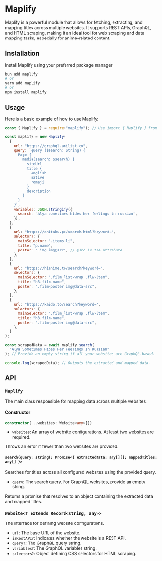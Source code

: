 # Maplify

Maplify is a powerful module that allows for fetching, extracting, and mapping titles across multiple websites. It supports REST APIs, GraphQL, and HTML scraping, making it an ideal tool for web scraping and data mapping tasks, especially for anime-related content.

## Installation

Install Maplify using your preferred package manager:

```sh
bun add maplify
# or
yarn add maplify
# or
npm install maplify
```

## Usage

Here is a basic example of how to use Maplify:

```js
const { Maplify } = require("maplify"); // Use import { Maplify } from "maplify" if you're using TypeScript or ES modules.

const maplify = new Maplify(
  {
    url: "https://graphql.anilist.co",
    query: `query ($search: String) {
      Page {
        media(search: $search) {
          siteUrl
          title {
            english
            native
            romaji
          }
          description
        }
      }
    }`,
    variables: JSON.stringify({
      search: "Alya sometimes hides her feelings in russian",
    }),
  },
  {
    url: "https://anitaku.pe/search.html?keyword=",
    selectors: {
      mainSelector: ".items li",
      title: "p.name",
      poster: ".img img@src", // @src is the attribute
    },
  },
  {
    url: "https://hianime.to/search?keyword=",
    selectors: {
      mainSelector: ".film_list-wrap .flw-item",
      title: "h3.film-name",
      poster: ".film-poster img@data-src",
    },
  },
  {
    url: "https://kaido.to/search?keyword=",
    selectors: {
      mainSelector: ".film_list-wrap .flw-item",
      title: "h3.film-name",
      poster: ".film-poster img@data-src",
    },
  }
);

const scrapedData = await maplify.search(
  "Alya Sometimes Hides Her Feelings In Russian"
); // Provide an empty string if all your websites are GraphQL-based.

console.log(scrapedData); // Outputs the extracted and mapped data.
```

## API

### `Maplify`

The main class responsible for mapping data across multiple websites.

#### Constructor

```typescript
constructor(...websites: Website<any>[])
```

- `websites`: An array of website configurations. At least two websites are required.

Throws an error if fewer than two websites are provided.

#### `search(query: string): Promise<{ extractedData: any[][]; mappedTitles: any[] }>`

Searches for titles across all configured websites using the provided query.

- `query`: The search query. For GraphQL websites, provide an empty string.

Returns a promise that resolves to an object containing the extracted data and mapped titles.

### `Website<T extends Record<string, any>>`

The interface for defining website configurations.

- `url`: The base URL of the website.
- `isRestAPI?`: Indicates whether the website is a REST API.
- `query?`: The GraphQL query string.
- `variables?`: The GraphQL variables string.
- `selectors?`: Object defining CSS selectors for HTML scraping.

